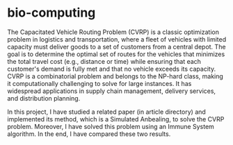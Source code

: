 # bio-computing
The Capacitated Vehicle Routing Problem (CVRP) is a classic optimization problem in logistics and transportation, where a fleet of vehicles with limited capacity must deliver goods to a set of customers from a central depot. The goal is to determine the optimal set of routes for the vehicles that minimizes the total travel cost (e.g., distance or time) while ensuring that each customer's demand is fully met and that no vehicle exceeds its capacity. CVRP is a combinatorial problem and belongs to the NP-hard class, making it computationally challenging to solve for large instances. It has widespread applications in supply chain management, delivery services, and distribution planning.

In this project, I have studied a related paper (in article directory) and implemented its method, which is a Simulated Anbealing, to solve the CVRP problem. Moreover, I have solved this problem using an Immune System algorithm. In the end, I have compared these two results.
